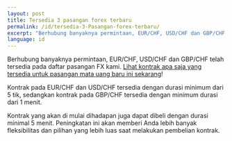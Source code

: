```yaml
---
layout: post
title: Tersedia 3 pasangan forex terbaru
permalink: /id/tersedia-3-Pasangan-forex-terbaru/
excerpt: "Berhubung banyaknya permintaan, EUR/CHF, USD/CHF dan GBP/CHF telah tersedia pada daftar pasangan FX kami. Lihat kontrak apa saja yang tersedia untuk pasangan mata uang baru ini sekarang..."
language: id
---
```



Berhubung banyaknya permintaan, EUR/CHF, USD/CHF dan GBP/CHF telah tersedia pada daftar pasangan FX kami. [Lihat kontrak apa saja yang tersedia untuk pasangan mata uang baru ini sekarang](https://www.binary.com/)!

Kontrak pada EUR/CHF dan USD/CHF tersedia dengan durasi minimum dari 5 tik, sedangkan kontrak pada GBP/CHF tersedia dengan minimum durasi dari 1 menit.

Kontrak yang akan di mulai dihadapan juga dapat dibeli dengan durasi minimal 5 menit. Peningkatan ini akan memberi Anda lebih banyak fleksibilitas dan pilihan yang lebih luas saat melakukan pembelian kontrak.
